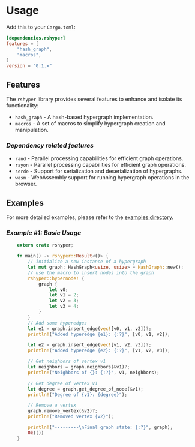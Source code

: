 # Usage

Add this to your `Cargo.toml`:

```toml
[dependencies.rshyper]
features = [
    "hash_graph",
    "macros",
]
version = "0.1.x"
```

## Features

The `rshyper` library provides several features to enhance and isolate its functionality:

- `hash_graph` - A hash-based hypergraph implementation.
- `macros` - A set of macros to simplify hypergraph creation and manipulation.

### _Dependency related features_

- `rand` - Parallel processing capabilities for efficient graph operations.
- `rayon` - Parallel processing capabilities for efficient graph operations.
- `serde` - Support for serialization and deserialization of hypergraphs.
- `wasm` - WebAssembly support for running hypergraph operations in the browser.

## Examples

For more detailed examples, please refer to the [examples directory](https://github.com/FL03/rshyper/blob/main/rshyper/examples).

### _Example #1: Basic Usage_

```rust
    extern crate rshyper;

    fn main() -> rshyper::Result<()> {
        // initialize a new instance of a hypergraph
        let mut graph: HashGraph<usize, usize> = HashGraph::new();
        // use the macro to insert nodes into the graph
        rshyper::hypernode! {
            graph {
                let v0;
                let v1 = 2;
                let v2 = 3;
                let v3 = 4;
            }
        }
        // Add some hyperedges
        let e1 = graph.insert_edge(vec![v0, v1, v2])?;
        println!("Added hyperedge {e1}: {:?}", [v0, v1, v2]);

        let e2 = graph.insert_edge(vec![v1, v2, v3])?;
        println!("Added hyperedge {e2}: {:?}", [v1, v2, v3]);

        // Get neighbors of vertex v1
        let neighbors = graph.neighbors(&v1)?;
        println!("Neighbors of {}: {:?}", v1, neighbors);

        // Get degree of vertex v1
        let degree = graph.get_degree_of_node(&v1);
        println!("Degree of {v1}: {degree}");

        // Remove a vertex
        graph.remove_vertex(&v2)?;
        println!("Removed vertex {v2}");

        println!("---------\nFinal graph state: {:?}", graph);
        Ok(())
    }

```
